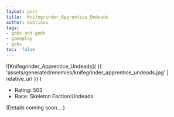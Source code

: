 ```yaml
---
layout: post
title:  Knifegrinder_Apprentice_Undeads
author: Goblinou
tags:
- gobs-and-gods
- gameplay
- gobs
toc:  false
---
```


![Knifegrinder_Apprentice_Undeads]( {{ 'assets/generated/enemies/knifegrinder_apprentice_undeads.jpg' | relative_url }} )
- Rating: 503
- Race: Skeleton  Faction:Undeads

(Details coming soon... )